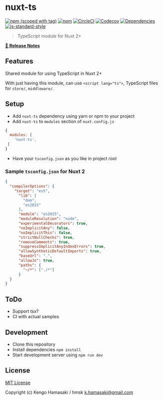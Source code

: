 # nuxt-ts
[![npm (scoped with tag)](https://img.shields.io/npm/v/nuxt-ts/latest.svg?style=flat-square)](https://npmjs.com/package/nuxt-ts)
[![npm](https://img.shields.io/npm/dt/nuxt-ts.svg?style=flat-square)](https://npmjs.com/package/nuxt-ts)
[![CircleCI](https://img.shields.io/circleci/project/github/hmsk/nuxt-ts.svg?style=flat-square)](https://circleci.com/gh/hmsk/nuxt-ts)
[![Codecov](https://img.shields.io/codecov/c/github/hmsk/nuxt-ts.svg?style=flat-square)](https://codecov.io/gh/hmsk/nuxt-ts)
[![Dependencies](https://david-dm.org/hmsk/nuxt-ts/status.svg?style=flat-square)](https://david-dm.org/hmsk/nuxt-ts)
[![js-standard-style](https://img.shields.io/badge/code_style-standard-brightgreen.svg?style=flat-square)](http://standardjs.com)

> TypeScript module for Nuxt 2+

[📖 **Release Notes**](./CHANGELOG.md)

## Features

Shared module for using TypeScript in Nuxt 2+

With just having this module, can use `<script lang="ts">`, TypeScript files for `store/`, `middleware/`.

## Setup

- Add `nuxt-ts` dependency using yarn or npm to your project
- Add `nuxt-ts` to `modules` section of `nuxt.config.js`

```js
{
  modules: [
    'nuxt-ts',
 ]
}
```

- Have your `tsconfig.json` as you like in project root

### Sample `tsconfig.json` for Nuxt 2

```json
{
  "compilerOptions": {
    "target": "es5",
      "lib": [
        "dom",
        "es2015"
      ],
      "module": "es2015",
      "moduleResolution": "node",
      "experimentalDecorators": true,
      "noImplicitAny": false,
      "noImplicitThis": false,
      "strictNullChecks": true,
      "removeComments": true,
      "suppressImplicitAnyIndexErrors": true,
      "allowSyntheticDefaultImports": true,
      "baseUrl": ".",
      "allowJs": true,
      "paths": {
        "~/*": ["./*"]
      }
  }
}

```

## ToDo

- Support tsx?
- CI with actual samples

## Development

- Clone this repository
- Install dependencies `npm install`
- Start development server using `npm run dev`

## License

[MIT License](./LICENSE)

Copyright (c) Kengo Hamasaki / hmsk <k.hamasaki@gmail.com>
